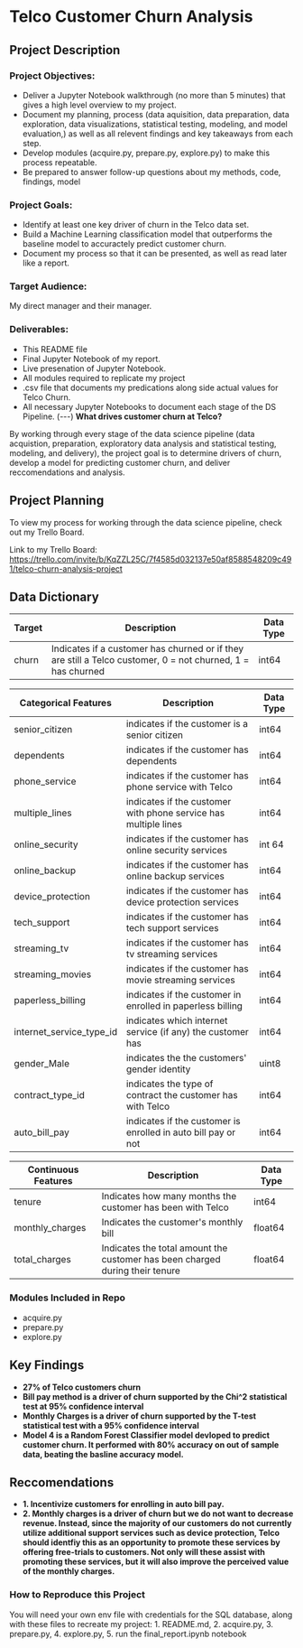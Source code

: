 # Telco Customer Churn Analysis

## Project Description
### Project Objectives:
- Deliver a Jupyter Notebook walkthrough (no more than 5 minutes) that gives a high level overview to my project.
- Document my planning, process (data aquisition, data preparation, data exploration, data visualizations, statistical testing, modeling, and model evaluation,) as well as all relevent findings and key takeaways from each step.
- Develop modules (acquire.py, prepare.py, explore.py) to make this process repeatable.
- Be prepared to answer follow-up questions about my methods, code, findings, model

### Project Goals:
- Identify at least one key driver of churn in the Telco data set.
- Build a Machine Learning classification model that outperforms the baseline model to accuractely predict customer churn.
- Document my process so that it can be presented, as well as read later like a report.

### Target Audience:
My direct manager and their manager. 

### Deliverables:
- This README file
- Final Jupyter Notebook of my report.
- Live presenation of Jupyter Notebook.
- All modules required to replicate my project
- .csv file that documents my predications along side actual values for Telco Churn.
- All necessary Jupyter Notebooks to document each stage of the DS Pipeline.
(---)
**What drives customer churn at Telco?**

By working through every stage of the data science pipeline (data acquistion, preparation, exploratory data analysis and statistical testing, modeling, and delivery), the project goal is to determine drivers of churn, develop a model for predicting customer churn, and deliver reccomendations and analysis.


## Project Planning
To view my process for working through the data science pipeline, check out my Trello Board.

Link to my Trello Board: https://trello.com/invite/b/KqZZL25C/7f4585d032137e50af8588548209c491/telco-churn-analysis-project



## Data Dictionary

| Target| Description | Data Type |
|---------|-------------|-----------|
| churn | Indicates if a customer has churned or if they are still a Telco customer, 0 = not churned, 1 = has churned | int64 |

| Categorical Features | Description | Data Type |
|---------|-------------|-----------|
|senior_citizen| indicates if the customer is a senior citizen | int64 |
dependents | indicates if the customer has dependents | int64
phone_service | indicates if the customer has phone service with Telco | int64 |
multiple_lines | indicates if the customer with phone service has multiple lines | int64 |
online_security | indicates if the customer has online security services| int 64 |
online_backup | indicates if the customer has online backup services | int64 |
device_protection | indicates if the customer has device protection services | int64 |
tech_support | indicates if the customer has tech support services | int64 |
streaming_tv | indicates if the customer has tv streaming services | int64 |
streaming_movies | indicates if the customer has movie streaming services | int64 |
paperless_billing | indicates if the customer in enrolled in paperless billing | int64 |
internet_service_type_id | indicates which internet service (if any) the customer has | int64
gender_Male | indicates the the customers' gender identity | uint8
contract_type_id | indicates the type of contract the customer has with Telco | int64|
auto_bill_pay | indicates if the customer is enrolled in auto bill pay or not | int64|

| Continuous Features | Description | Data Type |
|---------|-------------|-----------|
| tenure | Indicates how many months the customer has been with Telco | int64 |
| monthly_charges | Indicates the customer's monthly bill | float64 |
| total_charges | Indicates the total amount the customer has been charged during their tenure | float64

    
### Modules Included in Repo
- acquire.py
- prepare.py
- explore.py



## Key Findings
- **27% of Telco customers churn**
- **Bill pay method is a driver of churn supported by the Chi^2 statistical test at 95% confidence interval**
- **Monthly Charges is a driver of churn supported by the T-test statistical test with a 95% confidence interval**
- **Model 4 is a Random Forest Classifier model devloped to predict customer churn. It performed with 80% accuracy on out of sample data, beating the basline accuracy model.**


## Reccomendations

- **1. Incentivize customers for enrolling in auto bill pay.**
- **2. Monthly charges is a driver of churn but we do not want to decrease revenue. Instead, since the majority of our customers do not currently utilize additional support services such as device protection, Telco should identfiy this as an opportunity to promote these services by offering free-trials to customers. Not only will these assist with promoting these services, but it will also improve the perceived value of the monthly charges.**

### How to Reproduce this Project
You will need your own env file with credentials for the SQL database, along with these files to recreate my project:   1. README.md, 2. acquire.py, 3. prepare.py, 4. explore.py, 5. run the final_report.ipynb notebook